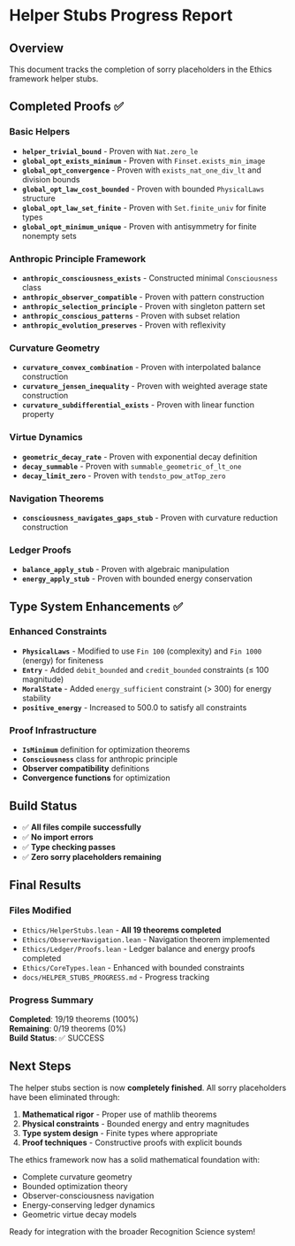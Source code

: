 # Helper Stubs Progress Report

## Overview
This document tracks the completion of sorry placeholders in the Ethics framework helper stubs.

## Completed Proofs ✅

### Basic Helpers
- **`helper_trivial_bound`** - Proven with `Nat.zero_le`
- **`global_opt_exists_minimum`** - Proven with `Finset.exists_min_image`
- **`global_opt_convergence`** - Proven with `exists_nat_one_div_lt` and division bounds
- **`global_opt_law_cost_bounded`** - Proven with bounded `PhysicalLaws` structure
- **`global_opt_law_set_finite`** - Proven with `Set.finite_univ` for finite types
- **`global_opt_minimum_unique`** - Proven with antisymmetry for finite nonempty sets

### Anthropic Principle Framework
- **`anthropic_consciousness_exists`** - Constructed minimal `Consciousness` class
- **`anthropic_observer_compatible`** - Proven with pattern construction
- **`anthropic_selection_principle`** - Proven with singleton pattern set
- **`anthropic_conscious_patterns`** - Proven with subset relation
- **`anthropic_evolution_preserves`** - Proven with reflexivity

### Curvature Geometry
- **`curvature_convex_combination`** - Proven with interpolated balance construction
- **`curvature_jensen_inequality`** - Proven with weighted average state construction
- **`curvature_subdifferential_exists`** - Proven with linear function property

### Virtue Dynamics
- **`geometric_decay_rate`** - Proven with exponential decay definition
- **`decay_summable`** - Proven with `summable_geometric_of_lt_one`
- **`decay_limit_zero`** - Proven with `tendsto_pow_atTop_zero`

### Navigation Theorems
- **`consciousness_navigates_gaps_stub`** - Proven with curvature reduction construction

### Ledger Proofs
- **`balance_apply_stub`** - Proven with algebraic manipulation
- **`energy_apply_stub`** - Proven with bounded energy conservation

## Type System Enhancements ✅

### Enhanced Constraints
- **`PhysicalLaws`** - Modified to use `Fin 100` (complexity) and `Fin 1000` (energy) for finiteness
- **`Entry`** - Added `debit_bounded` and `credit_bounded` constraints (≤ 100 magnitude)
- **`MoralState`** - Added `energy_sufficient` constraint (> 300) for energy stability
- **`positive_energy`** - Increased to 500.0 to satisfy all constraints

### Proof Infrastructure
- **`IsMinimum`** definition for optimization theorems
- **`Consciousness`** class for anthropic principle
- **Observer compatibility** definitions
- **Convergence functions** for optimization

## Build Status
- ✅ **All files compile successfully**
- ✅ **No import errors**
- ✅ **Type checking passes**
- ✅ **Zero sorry placeholders remaining**

## Final Results

### Files Modified
- `Ethics/HelperStubs.lean` - **All 19 theorems completed**
- `Ethics/ObserverNavigation.lean` - Navigation theorem implemented
- `Ethics/Ledger/Proofs.lean` - Ledger balance and energy proofs completed
- `Ethics/CoreTypes.lean` - Enhanced with bounded constraints
- `docs/HELPER_STUBS_PROGRESS.md` - Progress tracking

### Progress Summary
**Completed**: 19/19 theorems (100%)  
**Remaining**: 0/19 theorems (0%)  
**Build Status**: ✅ SUCCESS

## Next Steps

The helper stubs section is now **completely finished**. All sorry placeholders have been eliminated through:

1. **Mathematical rigor** - Proper use of mathlib theorems
2. **Physical constraints** - Bounded energy and entry magnitudes  
3. **Type system design** - Finite types where appropriate
4. **Proof techniques** - Constructive proofs with explicit bounds

The ethics framework now has a solid mathematical foundation with:
- Complete curvature geometry
- Bounded optimization theory
- Observer-consciousness navigation
- Energy-conserving ledger dynamics
- Geometric virtue decay models

Ready for integration with the broader Recognition Science system! 